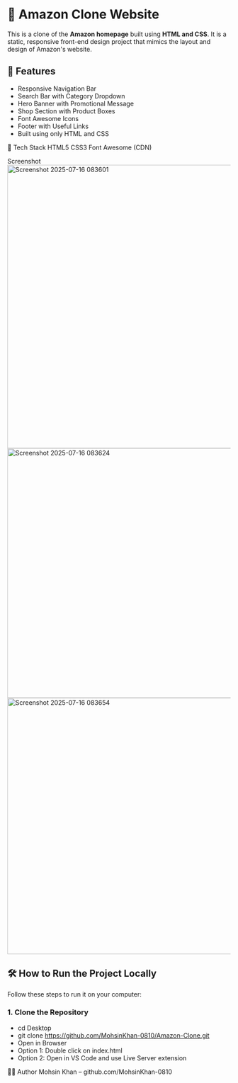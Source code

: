 # 🛒 Amazon Clone Website

This is a clone of the **Amazon homepage** built using **HTML and CSS**. It is a static, responsive front-end design project that mimics the layout and design of Amazon's website.

## 🚀 Features

- Responsive Navigation Bar
- Search Bar with Category Dropdown
- Hero Banner with Promotional Message
- Shop Section with Product Boxes
- Font Awesome Icons
- Footer with Useful Links
- Built using only HTML and CSS

📌 Tech Stack
HTML5
CSS3
Font Awesome (CDN)


Screenshot 
<img width="1352" height="640" alt="Screenshot 2025-07-16 083601" src="https://github.com/user-attachments/assets/d4572d15-58d2-40dd-8b37-4488835854f8" />
<img width="1351" height="564" alt="Screenshot 2025-07-16 083624" src="https://github.com/user-attachments/assets/9e324030-7d94-4aa1-a36b-49287c6bddfd" />
<img width="1351" height="579" alt="Screenshot 2025-07-16 083654" src="https://github.com/user-attachments/assets/f05de132-5a10-4fd2-bb35-5c0bb036a1b7" />


## 🛠️ How to Run the Project Locally

Follow these steps to run it on your computer:

### 1. Clone the Repository 
- cd Desktop
- git clone https://github.com/MohsinKhan-0810/Amazon-Clone.git
- Open in Browser
- Option 1: Double click on index.html
- Option 2: Open in VS Code and use Live Server extension


👨‍💻 Author
Mohsin Khan – github.com/MohsinKhan-0810
